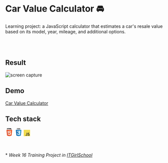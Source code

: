 # Car Value Calculator 🚘

Learning project: a JavaScript calculator that estimates a car's resale value based on its model, year, mileage, and additional options.

<br><br>

## Result

<img width="50%" alt="screen capture" src="../main/assets/img/captureweb.jpeg">

## Demo

[Car Value Calculator]

## Tech stack

<code><img height="25" src="https://raw.githubusercontent.com/github/explore/80688e429a7d4ef2fca1e82350fe8e3517d3494d/topics/html/html.png"></code>
<code><img height="25" src="https://raw.githubusercontent.com/github/explore/80688e429a7d4ef2fca1e82350fe8e3517d3494d/topics/css/css.png"></code>
<code><img height="20" src="https://raw.githubusercontent.com/github/explore/80688e429a7d4ef2fca1e82350fe8e3517d3494d/topics/javascript/javascript.png"></code>

<br><br> \* _Week 16 Training Project in [ITGirlSchool]_

[ITGirlSchool]: https://itgirlschool.com/en
[Car Value Calculator]: https://alenagm.github.io/car-value-calculator/
